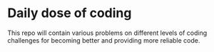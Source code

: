 # Daily dose of coding
This repo will contain various problems on different levels of coding challenges for becoming better and providing more reliable code.
